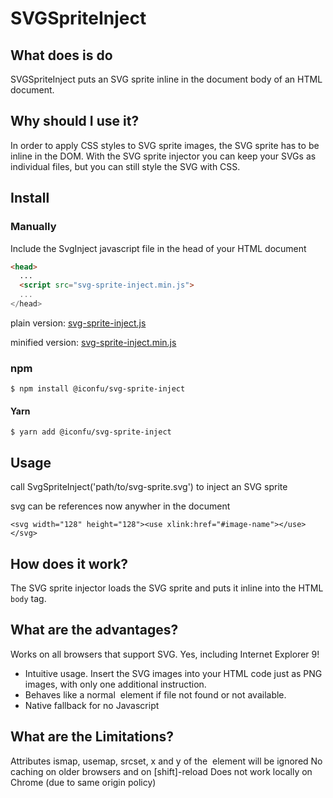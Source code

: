 # SVGSpriteInject


## What does is do

SVGSpriteInject puts an SVG sprite inline in the document body of an HTML document.


## Why should I use it?

In order to apply CSS styles to SVG sprite images, the SVG sprite has to be inline in the DOM. With the SVG sprite injector you can keep your SVGs as individual files, but you can still style the SVG with CSS.

## Install

### Manually 

Include the SvgInject javascript file in the head of your HTML document

```html
<head>
  ...
  <script src="svg-sprite-inject.min.js">
  ...
</head>
```

plain version: <a href="https://raw.githubusercontent.com/iconfu/svg-sprite-inject/master/dist/svg-sprite-inject.js" download>svg-sprite-inject.js</a>

minified version: <a href="https://raw.githubusercontent.com/iconfu/svg-sprite-inject/master/dist/svg-sprite-inject.min.js" download>svg-sprite-inject.min.js</a>

### npm

```
$ npm install @iconfu/svg-sprite-inject
```

#### Yarn

```
$ yarn add @iconfu/svg-sprite-inject
```

## Usage

call SvgSpriteInject('path/to/svg-sprite.svg') to inject an SVG sprite

svg can be references now anywher in the document

```
<svg width="128" height="128"><use xlink:href="#image-name"></use></svg>
```


## How does it work?

The SVG sprite injector loads the SVG sprite and puts it inline into the HTML `body` tag.



## What are the advantages?

Works on all browsers that support SVG. Yes, including Internet Explorer 9!
* Intuitive usage. Insert the SVG images into your HTML code just as PNG images, with only one additional instruction.
* Behaves like a normal <img> element if file not found or not available.
* Native fallback for no Javascript



## What are the Limitations?

Attributes ismap, usemap, srcset, x and y of the <img> element will be ignored
No caching on older browsers and on [shift]-reload
Does not work locally on Chrome (due to same origin policy)

## 
